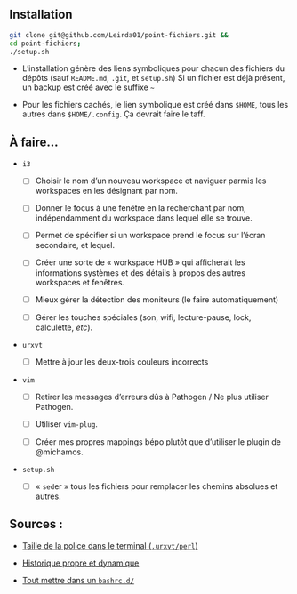 ## Installation

  ```bash
  git clone git@github.com/Leirda01/point-fichiers.git &&
  cd point-fichiers;
  ./setup.sh
  ```

* L’installation génère des liens symboliques pour chacun des fichiers du dépôts
  (sauf `README.md`, `.git`, et `setup.sh`) Si un fichier est déjà présent, un
  backup est créé avec le suffixe `~`

* Pour les fichiers cachés, le lien symbolique est créé dans `$HOME`, tous les
  autres dans `$HOME/.config`. Ça devrait faire le taff.

## À faire…

* `i3`

  - [ ] Choisir le nom d’un nouveau workspace et naviguer parmis les workspaces
    en les désignant par nom.

  - [ ] Donner le focus à une fenêtre en la recherchant par nom, indépendamment
    du workspace dans lequel elle se trouve.

  - [ ] Permet de spécifier si un workspace prend le focus sur l’écran
    secondaire, et lequel.

  - [ ] Créer une sorte de « workspace HUB » qui afficherait les informations
    systèmes et des détails à propos des autres workspaces et fenêtres.

  - [ ] Mieux gérer la détection des moniteurs (le faire automatiquement)

  - [ ] Gérer les touches spéciales (son, wifi, lecture-pause, lock, calculette,
    _etc_).

* `urxvt`

  - [ ] Mettre à jour les deux-trois couleurs incorrects
  
* `vim`

  - [ ] Retirer les messages d’erreurs dûs à Pathogen / Ne plus utiliser
    Pathogen.

  - [ ] Utiliser `vim-plug`.

  - [ ] Créer mes propres mappings bépo plutôt que d’utiliser le plugin de
    @michamos.

* `setup.sh`

  - [ ] « `sed`er » tous les fichiers pour remplacer les chemins absolues et
    autres.

## Sources :

* [Taille de la police dans le terminal (`.urxvt/perl`)](https://artisan.karma-lab.net/modifier-taille-polices-durxvt)

* [Historique propre et dynamique](https://unix.stackexchange.com/questions/18212/bash-history-ignoredups-and-erasedups-setting-conflict-with-common-history/18443#18443)

* [Tout mettre dans un `bashrc.d/`](https://github.com/yaf/dotfiles)
